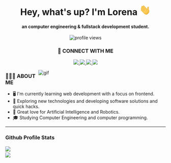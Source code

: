 <h1 align="center"> Hey, what's up? I'm Lorena <img src="https://github.com/devSouvik/devSouvik/blob/master/Hi.gif?raw=true" width="35"></h1>
<h4 align="center">an computer engineering & fullstack development student.</h4>

<p align="center">
  <img src="https://komarev.com/ghpvc/?username=narelo&color=blue" alt="profile views">
</p>

<h3 align="center">🤝 CONNECT WITH ME</h3>
<p align="center">
<a href="mailto:lorenabastosamz@gmail.com/">
<img src="https://img.shields.io/badge/-Gmail-c14321?logo=Gmail&logoColor=red&style=social">
</a>
<a href="https://www.linkedin.com/in/lorenabastos/">
<img src="https://img.shields.io/badge/-LinkedIn-blue?logo=Linkedin&logoColor=blue&style=social">
</a>
<a href="https://www.instagram.com/bnarelo/">
<img src="https://img.shields.io/badge/-Instagram-E5E7E9?logo=Instagram&logoColor=FF00A2&style=social">
</a>
<a href="https://discord.com/login/">
<img src="https://img.shields.io/badge/-Discord-E5E7E9?logo=Discord&logoColor=7289da&style=social">
</a>
</p>

<img src="https://github.com/narelo/narelo/blob/main/gif.gif?raw=true" alt="gif" align="right" width="400">

<h3>👩🏽‍💻 ABOUT ME</h3>
<ul>
<li>🖥️ I'm currently learning web development with a focus on frontend.</li>
<li> 🌱 Exploring new technologies and developing software solutions and quick hacks.</li>
<li>🤖 Great love for Artificial Intelligence and Robotics.
</li>
<li>🎓 Studying Computer Engineering and computer programming.
</li>
</ul>

<hr>

<h3>Github Profile Stats</h3>
<img src="https://github-readme-stats.vercel.app/api/top-langs/?username=narelo&layout=compact&text_color=daf7dc&bg_color=151515"  align="center">
<br>
<img src="https://github-readme-stats.vercel.app/api?username=narelo&include_all_commits=true&count_private=true&show_icons=true&line_height=20&title_color=7A7ADB&icon_color=2234AE&text_color=D3D3D3&bg_color=0,000000,130F40" align="center">



